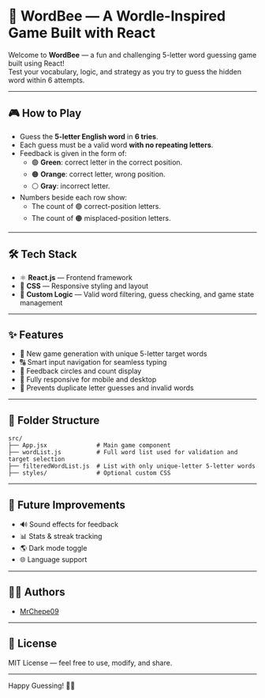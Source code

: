 # 🐝 WordBee — A Wordle-Inspired Game Built with React

Welcome to **WordBee** — a fun and challenging 5-letter word guessing game built using React!  
Test your vocabulary, logic, and strategy as you try to guess the hidden word within 6 attempts.

---

## 🎮 How to Play

- Guess the **5-letter English word** in **6 tries**.
- Each guess must be a valid word **with no repeating letters**.
- Feedback is given in the form of:
  - 🟢 **Green**: correct letter in the correct position.
  - 🟠 **Orange**: correct letter, wrong position.
  - ⚪ **Gray**: incorrect letter.
- Numbers beside each row show:
  - The count of 🟢 correct-position letters.
  - The count of 🟠 misplaced-position letters.

---

## 🛠 Tech Stack

- ⚛️ **React.js** — Frontend framework
- 🎨 **CSS** — Responsive styling and layout
- 🧠 **Custom Logic** — Valid word filtering, guess checking, and game state management

---

## ✨ Features

- 🔄 New game generation with unique 5-letter target words
- 🔠 Smart input navigation for seamless typing
- 🧮 Feedback circles and count display
- 📱 Fully responsive for mobile and desktop
- 🚫 Prevents duplicate letter guesses and invalid words

---

## 📂 Folder Structure

```
src/
├── App.jsx              # Main game component
├── wordList.js          # Full word list used for validation and target selection
├── filteredWordList.js  # List with only unique-letter 5-letter words
├── styles/              # Optional custom CSS
```

---

## 🧪 Future Improvements

- 🔊 Sound effects for feedback
- 📊 Stats & streak tracking
- 🌎 Dark mode toggle
- 🌐 Language support

---

## 👩‍💻 Authors

- [MrChepe09](https://github.com/MrChepe09)

---

## 📄 License

MIT License — feel free to use, modify, and share.

---

Happy Guessing! 🐝💛
